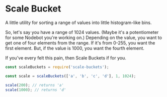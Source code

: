# Scale Bucket

A little utility for sorting a range of values into little histogram-like bins.

So, let's say you have a range of 1024 values. (Maybe it's a potentiometer for some Nodebot you're working on.) Depending on the value, you want to get one of four elements from the range. If it's from 0-255, you want the first element. But, if the value is 1000, you want the fourth element.

If you've every felt this pain, then Scale Buckets if for you.

```js
const scaleBuckets = require('scale-buckets');

const scale = scaleBuckets(['a', 'b', 'c', 'd'], 1, 1024);

scale(200); // returns 'a'
scale(1000); // returns 'd'
```
